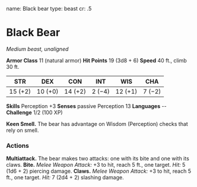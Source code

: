 name: Black bear
type: beast
cr: .5

# Black Bear
_Medium beast, unaligned_

**Armor Class** 11 (natural armor)
**Hit Points** 19 (3d8 + 6)
**Speed** 40 ft., climb 30 ft.

| STR     | DEX     | CON     | INT     | WIS     | CHA     |
|---------|---------|---------|---------|---------|---------|
| 15 (+2) | 10 (+0) | 14 (+2) | 2 (−4)  | 12 (+1) | 7 (−2)  |

**Skills** Perception +3
**Senses** passive Perception 13
**Languages** --
**Challenge** 1/2 (100 XP)

**Keen Smell.** The bear has advantage on Wisdom (Perception) checks that rely on smell.

### Actions
**Multiattack.** The bear makes two attacks: one with its bite and one with its claws.
**Bite.** _Melee Weapon Attack:_ +3 to hit, reach 5 ft., one target. _Hit:_ 5 (1d6 + 2) piercing damage.
**Claws.** _Melee Weapon Attack:_ +3 to hit, reach 5 ft., one target. _Hit:_ 7 (2d4 + 2) slashing damage.
